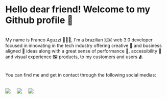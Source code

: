 # Hello dear friend! Welcome to my Github profile 👋
<br>
My name is Franco Aguzzi 👨🏼‍💻, I'm a brazilian 🇧🇷 web 3.0 developer focused in innovating in the tech industry offering creative 🎨 and business aligned 🏤 ideas along with a great sense of performance 🚀, accessibility 🦾 and visual experience 🖼 products, to my customers and users 🫂
<br>
<br>
<br>
You can find me and get in contact through the following social medias:
<br>
<br>

<br>

<div style="display: flex">
  
<a href="https://www.linkedin.com/in/franco-aguzzi-546506184/" style="margin-right: 20px">
  <img src="https://img.shields.io/badge/linkedin-%230077B5.svg?style=for-the-badge&logo=linkedin&logoColor=white" />
</a>
  
<a href="https://wa.me/5548996050413/" style="margin-right: 20px">
  <img src="https://img.shields.io/badge/WhatsApp-25D366?style=for-the-badge&logo=whatsapp&logoColor=white"/>
</a>
  
<a href="https://github.com/FrancoAguzzi/">
  <img src="https://img.shields.io/badge/GitHub-100000?style=for-the-badge&logo=github&logoColor=white"/>
</a>
  
</div>

